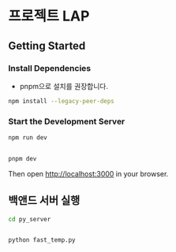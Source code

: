 # 프로젝트 LAP



## Getting Started

### Install Dependencies

- pnpm으로 설치를 권장합니다.

```bash
npm install --legacy-peer-deps
```

### Start the Development Server

```bash
npm run dev


pnpm dev
```

Then open [http://localhost:3000](http://localhost:3000) in your browser.



## 백앤드 서버 실행

```bash
cd py_server


python fast_temp.py
```